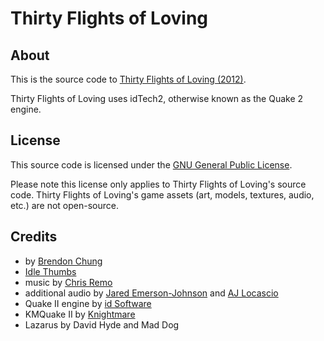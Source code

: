 # Thirty Flights of Loving

## About
This is the source code to [Thirty Flights of Loving (2012)](http://blendogames.com/thirtyflightsofloving).

Thirty Flights of Loving uses idTech2, otherwise known as the Quake 2 engine.

## License
This source code is licensed under the [GNU General Public License](https://github.com/blendogames/thirtyflightsofloving/blob/master/LICENSE).

Please note this license only applies to Thirty Flights of Loving's source code. Thirty Flights of Loving's game assets (art, models, textures, audio, etc.) are not open-source.

## Credits
- by [Brendon Chung](http://blendogames.com)
- [Idle Thumbs](https://www.idlethumbs.net)
- music by [Chris Remo](https://chrisremo.bandcamp.com)
- additional audio by [Jared Emerson-Johnson](http://www.jaredemersonjohnson.com) and [AJ Locascio](https://twitter.com/ajlocascio)
- Quake II engine by [id Software](https://www.idsoftware.com)
- KMQuake II by [Knightmare](http://www.markshan.com/knightmare)
- Lazarus by David Hyde and Mad Dog
